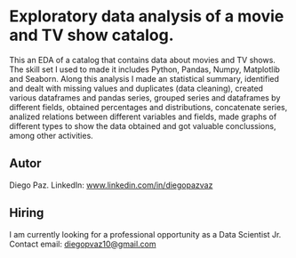 # Exploratory data analysis of a movie and TV show catalog.
This an EDA of a catalog that contains data about movies and TV shows. The skill set I used to made it includes Python, Pandas, Numpy, Matplotlib and Seaborn. Along this analysis I made an statistical summary, identified and dealt with missing values and duplicates (data cleaning), created various dataframes and pandas series, grouped series and dataframes by different fields, obtained percentages and distributions, concatenate series, analized relations between different variables and fields, made graphs of different types to show the data obtained and got valuable conclussions, among other activities.

## Autor
Diego Paz. LinkedIn: www.linkedin.com/in/diegopazvaz

## Hiring
I am currently looking for a professional opportunity as a Data Scientist Jr.
Contact email: diegopvaz10@gmail.com
